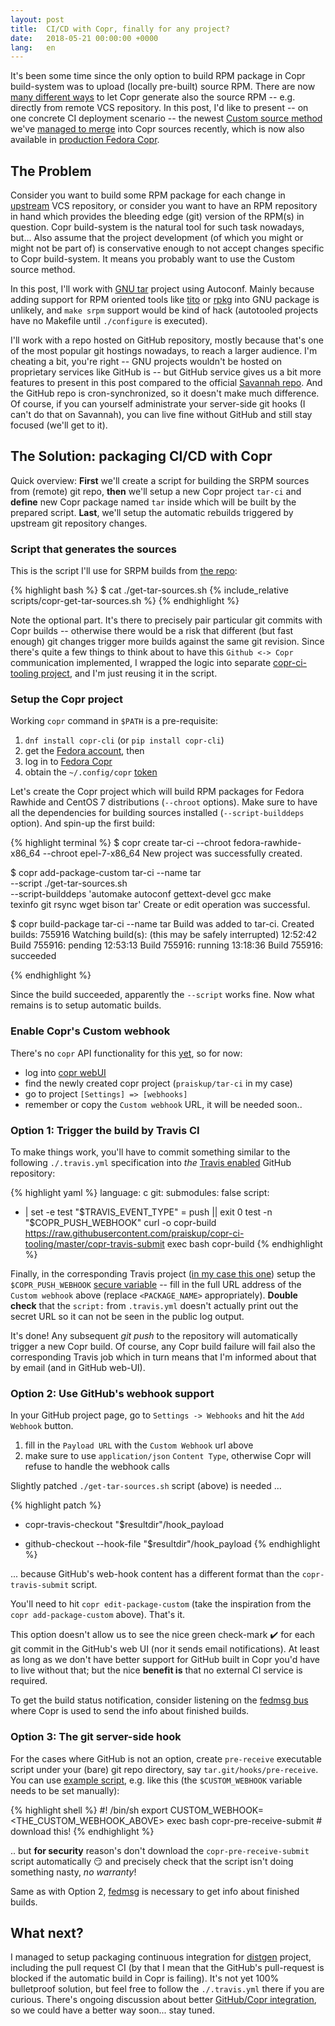 ```yaml
---
layout: post
title:  CI/CD with Copr, finally for any project?
date:   2018-05-21 00:00:00 +0000
lang:   en
---
```


It's been some time since the only option to build RPM package in
Copr build-system was to upload (locally pre-built) source RPM.  There are now
[many different ways][ref-src-methods] to let Copr generate also the source RPM
-- e.g. directly from remote VCS repository.  In this post, I'd like to present
-- on one concrete CI deployment scenario -- the newest [Custom source
method][ref-custom-method] we've [managed to merge][ref-the-PR] into Copr
sources recently, which is now also available in [production Fedora
Copr][ref-copr].


## The Problem

Consider you want to build some RPM package for each change in
[upstream][ref-upstream-def] VCS repository, or consider you want to have an RPM
repository in hand which provides the bleeding edge (git) version of the RPM(s)
in question.  Copr build-system is the natural tool for such task nowadays,
but...  Also assume that the project development (of which you might or might
not be part of) is conservative enough to not accept changes specific to
Copr build-system.  It means you probably want to use the Custom source method.

In this post, I'll work with [GNU tar][ref-tar] project using Autoconf.  Mainly
because adding support for RPM oriented tools like
[tito][ref-tito] or [rpkg][ref-rpkg] into GNU package is unlikely, and `make
srpm` support would be kind of hack (autotooled projects have no Makefile until
`./configure` is executed).

I'll work with a repo hosted on GitHub repository, mostly because that's one of
the most popular git hostings nowadays, to reach a larger audience.  I'm
cheating a bit, you're right -- GNU projects wouldn't be hosted on proprietary
services like GitHub is -- but GitHub service gives us a bit more features to
present in this post compared to the official [Savannah repo][ref-savannah].
And the GitHub repo is cron-synchronized, so it doesn't make much difference.
Of course, if you can yourself administrate your server-side git hooks (I can't
do that on Savannah), you can live fine without GitHub and still stay focused
(we'll get to it).


## The Solution: packaging CI/CD with Copr

Quick overview:  **First** we'll create a script for building the SRPM
sources from (remote) git repo, **then** we'll setup a new Copr project `tar-ci`
and **define** new Copr package named `tar` inside which will be built by the
prepared script. **Last**, we'll setup the automatic rebuilds triggered by
upstream git repository changes.


### Script that generates the sources

This is the script I'll use for SRPM builds from [the repo][ref-myfork]:

{% highlight bash %}
$ cat ./get-tar-sources.sh
{% include_relative scripts/copr-get-tar-sources.sh %}
{% endhighlight %}

Note the optional part.  It's there to precisely pair particular git commits
with Copr builds -- otherwise there would be a risk that different (but fast
enough) git changes trigger more builds against the same git revision.  Since
there's quite a few things to think about to have this `Github <-> Copr`
communication implemented, I wrapped the logic into separate [copr-ci-tooling
project][ref-citools], and I'm just reusing it in the script.


### Setup the Copr project

Working `copr` command in `$PATH` is a pre-requisite:

1. `dnf install copr-cli` (or `pip install copr-cli`)
2. get the [Fedora account][ref-fedoraaccount], then
3. log in to [Fedora Copr][ref-copr]
4. obtain the `~/.config/copr` [token][ref-api-token]

Let's create the Copr project which will build RPM packages for Fedora Rawhide
and CentOS 7 distributions (`--chroot` options).  Make sure to have all the
dependencies for building sources installed (`--script-builddeps` option).
And spin-up the first build:

{% highlight terminal %}
$ copr create tar-ci --chroot fedora-rawhide-x86_64 --chroot epel-7-x86_64
New project was successfully created.

$ copr add-package-custom tar-ci --name tar \
    --script ./get-tar-sources.sh \
    --script-builddeps 'automake autoconf gettext-devel gcc make \
                        texinfo git rsync wget bison tar'
Create or edit operation was successful.

$ copr build-package tar-ci --name tar
Build was added to tar-ci.
Created builds: 755916
Watching build(s): (this may be safely interrupted)
  12:52:42 Build 755916: pending
  12:53:13 Build 755916: running
  13:18:36 Build 755916: succeeded

{% endhighlight %}

Since the build succeeded, apparently the `--script` works fine.  Now what
remains is to setup automatic builds.

### Enable Copr's Custom webhook

There's no `copr` API functionality for this [yet][ref-webhook-api], so for now:

- log into [copr webUI][ref-copr]
- find the newly created copr project (`praiskup/tar-ci` in my case)
- go to project `[Settings] => [webhooks]`
- remember or copy the `Custom webhook` URL, it will be needed soon..

### Option 1: Trigger the build by Travis CI

To make things work, you'll have to commit something similar to the following
`./.travis.yml` specification into _the_ [Travis enabled][ref-travis-start]
GitHub repository:

{% highlight yaml %}
language: c
git:
  submodules: false
script:
- |
  set -e
  test "$TRAVIS_EVENT_TYPE" = push || exit 0
  test -n "$COPR_PUSH_WEBHOOK"
  curl -o copr-build https://raw.githubusercontent.com/praiskup/copr-ci-tooling/master/copr-travis-submit
  exec bash copr-build
{% endhighlight %}

Finally, in the corresponding Travis project ([in my case this
one][ref-travis-project]) setup the `$COPR_PUSH_WEBHOOK` [secure
variable][ref-travis-sec] -- fill in the full URL address of the `Custom
webhook` above (replace `<PACKAGE_NAME>` appropriately).  **Double check** that
the `script:` from `.travis.yml` doesn't actually print out the secret URL so
it can not be seen in the public log output.

It's done!  Any subsequent _git push_ to the repository will automatically
trigger a new Copr build.  Of course, any Copr build failure will fail also the
corresponding Travis job which in turn means that I'm informed about that by
email (and in GitHub web-UI).


### Option 2: Use GitHub's webhook support

In your GitHub project page, go to `Settings -> Webhooks` and hit the `Add
Webhook` button.

1. fill in the `Payload URL` with the `Custom Webhook` url above
2. make sure to use `application/json` `Content Type`, otherwise Copr will
   refuse to handle the webhook calls

Slightly patched `./get-tar-sources.sh` script (above) is needed ...

{% highlight patch %}
- copr-travis-checkout "$resultdir"/hook_payload
+ github-checkout --hook-file "$resultdir"/hook_payload
{% endhighlight %}

... because GitHub's web-hook content has a different format than the
`copr-travis-submit` script.

You'll need to hit `copr edit-package-custom` (take the inspiration from the
`copr add-package-custom` above).  That's it.

This option doesn't allow us to see the nice green check-mark :heavy_check_mark:
for each git commit in the GitHub's web UI (nor it sends email notifications).
At least as long as we don't have better support for GitHub built in Copr you'd
have to live without that; but the nice **benefit is** that no external CI
service is required.

To get the build status notification, consider listening on the [fedmsg
bus][ref-fedmsg] where Copr is used to send the info about finished builds.

### Option 3: The git server-side hook

For the cases where GitHub is not an option, create `pre-receive` executable
script under your (bare) git repo directory, say `tar.git/hooks/pre-receive`.
You can use [example script][ref-pre-receive], e.g. like this (the
`$CUSTOM_WEBHOOK` variable needs to be set manually):

{% highlight shell %}
#! /bin/sh
export CUSTOM_WEBHOOK=<THE_CUSTOM_WEBHOOK_ABOVE>
exec bash copr-pre-receive-submit # download this!
{% endhighlight %}

.. but **for security** reason's don't download the `copr-pre-receive-submit`
script automatically :smirk: and precisely check that the script isn't doing
something nasty, _no warranty_!

Same as with Option 2, [fedmsg][ref-fedmsg] is necessary to get info about
finished builds.


What next?
----------

I managed to setup packaging continuous integration for [distgen][ref-distgen]
project, including the pull request CI (by that I mean that the GitHub's
pull-request is blocked if the automatic build in Copr is failing).  It's not
yet 100% bulletproof solution, but feel free to follow the `./.travis.yml` there
if you are curious.  There's ongoing discussion about better [GitHub/Copr
integration][ref-ghapps], so we could have a better way soon...  stay tuned.

[ref-src-methods]: https://docs.pagure.org/copr.copr/user_documentation.html#build-source-types
[ref-custom-method]: https://docs.pagure.org/copr.copr/custom_source_method.html
[ref-the-PR]: https://pagure.io/copr/copr/pull-request/185
[ref-copr]: https://copr.fedorainfracloud.org/
[ref-upstream-def]: https://fedoraproject.org/wiki/Staying_close_to_upstream_projects
[ref-distgen]: https://github.com/devexp-db/distgen.git
[ref-ghapps]: https://lists.fedorahosted.org/archives/list/copr-devel@lists.fedorahosted.org/thread/SD2LCGXMROREK4RQHFVLRLXAB6H5M7RQ/
[ref-tar]: https://www.gnu.org/software/tar/
[ref-citools]: https://github.com/praiskup/copr-ci-tooling
[ref-fedoraaccount]: https://admin.fedoraproject.org/accounts/user/new
[ref-api-token]: https://copr.fedorainfracloud.org/api/
[ref-travis-start]: https://docs.travis-ci.com/user/getting-started/#To-get-started-with-Travis-CI
[ref-webhook-api]: https://pagure.io/copr/copr/issue/229
[ref-savannah]: http://git.savannah.gnu.org/cgit/tar.git/?h=HEAD
[ref-travis-sec]: https://developer.github.com/webhooks/securing/
[ref-travis-project]: https://travis-ci.org/praiskup/tar
[ref-myfork]: https://github.com/praiskup/tar
[ref-pre-receive]: https://github.com/praiskup/copr-ci-tooling/blob/master/copr-pre-receive-submit
[ref-fedmsg]: http://www.fedmsg.com/en/stable/
[ref-tito]: https://github.com/dgoodwin/tito
[ref-rpkg]: https://pagure.io/rpkg-util
